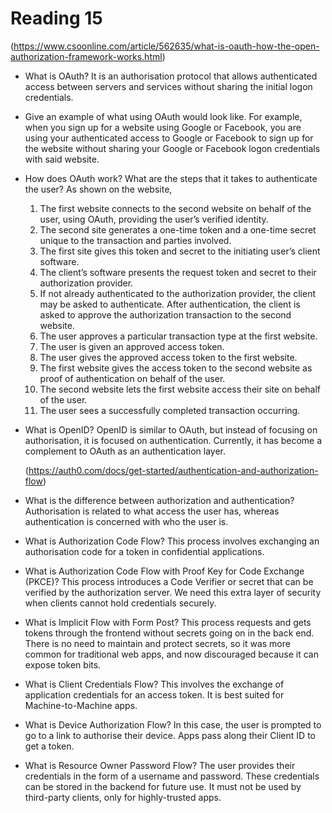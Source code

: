 # Reading 15

(https://www.csoonline.com/article/562635/what-is-oauth-how-the-open-authorization-framework-works.html)

- What is OAuth? It is an authorisation protocol that allows authenticated access between servers and services without sharing the initial logon credentials.
- Give an example of what using OAuth would look like. For example, when you sign up for a website using Google or Facebook, you are using your authenticated access to Google or Facebook to sign up for the website without sharing your Google or Facebook logon credentials with said website.
- How does OAuth work? What are the steps that it takes to authenticate the user? As shown on the website,
  1. The first website connects to the second website on behalf of the user, using OAuth, providing the user’s verified identity.
  2. The second site generates a one-time token and a one-time secret unique to the transaction and parties involved.
  3. The first site gives this token and secret to the initiating user’s client software.
  4. The client’s software presents the request token and secret to their authorization provider.
  5. If not already authenticated to the authorization provider, the client may be asked to authenticate. After authentication, the client is asked to approve the authorization transaction to the second website.
  6. The user approves a particular transaction type at the first website.
  7. The user is given an approved access token.
  8. The user gives the approved access token to the first website.
  9. The first website gives the access token to the second website as proof of authentication on behalf of the user.
  10. The second website lets the first website access their site on behalf of the user.
  11. The user sees a successfully completed transaction occurring.
- What is OpenID? OpenID is similar to OAuth, but instead of focusing on authorisation, it is focused on authentication. Currently, it has become a complement to OAuth as an authentication layer.

  (https://auth0.com/docs/get-started/authentication-and-authorization-flow)

- What is the difference between authorization and authentication? Authorisation is related to what access the user has, whereas authentication is concerned with who the user is.
- What is Authorization Code Flow? This process involves exchanging an authorisation code for a token in confidential applications.
- What is Authorization Code Flow with Proof Key for Code Exchange (PKCE)? This process introduces a Code Verifier or secret that can be verified by the authorization server. We need this extra layer of security when clients cannot hold credentials securely.
- What is Implicit Flow with Form Post? This process requests and gets tokens through the frontend without secrets going on in the back end. There is no need to maintain and protect secrets, so it was more common for traditional web apps, and now discouraged because it can expose token bits.
- What is Client Credentials Flow? This involves the exchange of application credentials for an access token. It is best suited for Machine-to-Machine apps.
- What is Device Authorization Flow? In this case, the user is prompted to go to a link to authorise their device. Apps pass along their Client ID to get a token.
- What is Resource Owner Password Flow? The user provides their credentials in the form of a username and password. These credentials can be stored in the backend for future use. It must not be used by third-party clients, only for highly-trusted apps.
